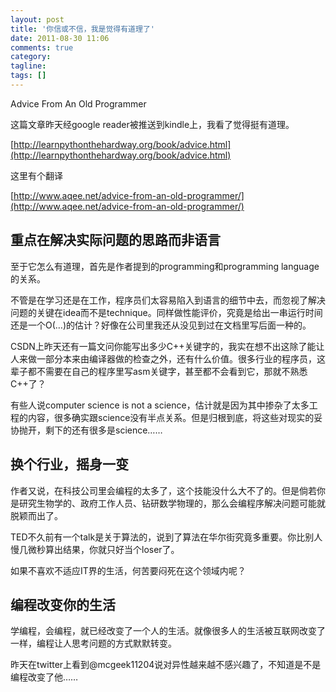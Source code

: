 ```yaml
---
layout: post
title: '你信或不信，我是觉得有道理了'
date: 2011-08-30 11:06
comments: true
category: 
tagline: 
tags: []
---
```

    

Advice From An Old Programmer

这篇文章昨天经google reader被推送到kindle上，我看了觉得挺有道理。

[http://learnpythonthehardway.org/book/advice.html](http://learnpythonthehardway.org/book/advice.html)

这里有个翻译

[http://www.aqee.net/advice-from-an-old-programmer/](http://www.aqee.net/advice-from-an-old-programmer/)

## 重点在解决实际问题的思路而非语言

至于它怎么有道理，首先是作者提到的programming和programming language的关系。

不管是在学习还是在工作，程序员们太容易陷入到语言的细节中去，而忽视了解决问题的关键在idea而不是technique。同样做性能评价，究竟是给出一串运行时间还是一个O(…)的估计？好像在公司里我还从没见到过在文档里写后面一种的。

CSDN上昨天还有一篇文问你能写出多少C++关键字的，我实在想不出这除了能让人来做一部分本来由编译器做的检查之外，还有什么价值。很多行业的程序员，这辈子都不需要在自己的程序里写asm关键字，甚至都不会看到它，那就不熟悉C++了？

有些人说computer science is not a science，估计就是因为其中掺杂了太多工程的内容，很多确实跟science没有半点关系。但是归根到底，将这些对现实的妥协抛开，剩下的还有很多是science……

## 换个行业，摇身一变

作者又说，在科技公司里会编程的太多了，这个技能没什么大不了的。但是倘若你是研究生物学的、政府工作人员、钻研数学物理的，那么会编程序解决问题可能就脱颖而出了。

TED不久前有一个talk是关于算法的，说到了算法在华尔街究竟多重要。你比别人慢几微秒算出结果，你就只好当个loser了。

如果不喜欢不适应IT界的生活，何苦要闷死在这个领域内呢？

## 编程改变你的生活

学编程，会编程，就已经改变了一个人的生活。就像很多人的生活被互联网改变了一样，编程让人思考问题的方式默默转变。

昨天在twitter上看到@mcgeek11204说对异性越来越不感兴趣了，不知道是不是编程改变了他……
